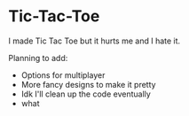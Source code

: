 # Tic-Tac-Toe
I made Tic Tac Toe but it hurts me and I hate it.

Planning to add:

- Options for multiplayer
- More fancy designs to make it pretty
- Idk I'll clean up the code eventually
- what
